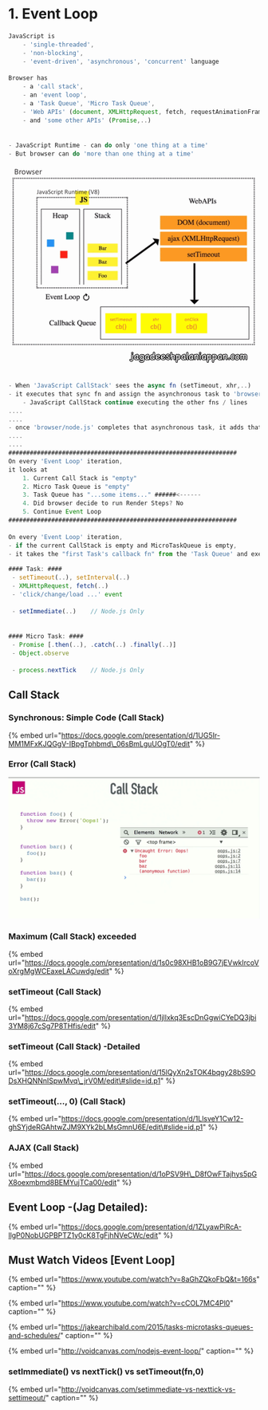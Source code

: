# 1. Event Loop

```javascript
JavaScript is 
    - 'single-threaded', 
    - 'non-blocking', 
    - 'event-driven', 'asynchronous', 'concurrent' language

Browser has 
    - a 'call stack', 
    - an 'event loop', 
    - a 'Task Queue', 'Micro Task Queue',
    - 'Web APIs' (document, XMLHttpRequest, fetch, requestAnimationFrame,..)
    - and 'some other APIs' (Promise,..)


- JavaScript Runtime - can do only 'one thing at a time'
- But browser can do 'more than one thing at a time'
```

![](../../../.gitbook/assets/browser.gif)

```javascript
- When 'JavaScript CallStack' sees the async fn (setTimeout, xhr,..)
- it executes that sync fn and assign the asynchronous task to 'browser/node.js' and does NOT wait for the completion
    - JavaScript CallStack continue executing the other fns / lines
....
....    
- once 'browser/node.js' completes that asynchronous task, it adds that 'callback' into the 'Task Queue'
....
.... 
################################################################
On every 'Event Loop' iteration, 
it looks at
    1. Current Call Stack is "empty"
    2. Micro Task Queue is "empty"
    3. Task Queue has "...some items..." ######<------
    4. Did browser decide to run Render Steps? No
    5. Continue Event Loop 
################################################################

On every 'Event Loop' iteration, 
- if the current CallStack is empty and MicroTaskQueue is empty,
- it takes the "first Task's callback fn" from the 'Task Queue' and executes in the current CallStack
```

```javascript
#### Task: ####
 - setTimeout(..), setInterval(..)
 - XMLHttpRequest, fetch(..)
 - 'click/change/load ...' event

 - setImmediate(..)    // Node.js Only


#### Micro Task: ####
 - Promise [.then(..), .catch(..) .finally(..)]
 - Object.observe

 - process.nextTick    // Node.js Only
```

## Call Stack

### Synchronous: Simple Code \(Call Stack\)

{% embed url="https://docs.google.com/presentation/d/1UG5Ir-MM1MFxKJQGgV-IBpgTphbmd\_06sBmLguUOgT0/edit" %}



### Error \(Call Stack\)

![](../../../.gitbook/assets/js-callstack-err.png)



### Maximum \(Call Stack\) exceeded

{% embed url="https://docs.google.com/presentation/d/1s0c98XHB1oB9G7jEVwkIrcoVoXrgMgWCEaxeLACuwdg/edit" %}





### setTimeout \(Call Stack\)

{% embed url="https://docs.google.com/presentation/d/1jllxkq3EscDnGgwiCYeDQ3jbi3YM8j67cSg7P8THfis/edit" %}



### setTimeout \(Call Stack\)  -Detailed

{% embed url="https://docs.google.com/presentation/d/15lQyXn2sTOK4bqgy28bS9ODsXHQNNnISpwMvq\_jrV0M/edit\#slide=id.p1" %}



### setTimeout\(..., 0\) \(Call Stack\)

{% embed url="https://docs.google.com/presentation/d/1LlsveY1Cw12-ghSYjdeRGAhtwZJM9XYk2bLMsGmnU6E/edit\#slide=id.p1" %}



### AJAX \(Call Stack\)

{% embed url="https://docs.google.com/presentation/d/1oPSV9H\_D8fOwFTajhys5pGX8oexmbmd8BEMYujTCa00/edit" %}



## Event Loop -\(Jag Detailed\):

{% embed url="https://docs.google.com/presentation/d/1ZLyawPiRcA-llgP0NobUGPBPTZ1y0cK8TgFjhNVeCWc/edit" %}



## Must Watch Videos \[Event Loop\]

{% embed url="https://www.youtube.com/watch?v=8aGhZQkoFbQ&t=166s" caption="" %}

{% embed url="https://www.youtube.com/watch?v=cCOL7MC4Pl0" caption="" %}

{% embed url="https://jakearchibald.com/2015/tasks-microtasks-queues-and-schedules/" caption="" %}

{% embed url="http://voidcanvas.com/nodejs-event-loop/" caption="" %}

### setImmediate\(\) vs nextTick\(\) vs setTimeout\(fn,0\)

{% embed url="http://voidcanvas.com/setimmediate-vs-nexttick-vs-settimeout/" caption="" %}

